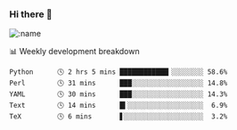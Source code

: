 ### Hi there 👋

<!--
**lv2020/lv2020** is a ✨ _special_ ✨ repository because its `README.md` (this file) appears on your GitHub profile.

Here are some ideas to get you started:

- 🔭 I’m currently working on ...
- 🌱 I’m currently learning ...
- 👯 I’m looking to collaborate on ...
- 🤔 I’m looking for help with ...
- 💬 Ask me about ...
- 📫 How to reach me: ...
- 😄 Pronouns: ...
- ⚡ Fun fact: ...
-->
![:name](https://count.getloli.com/get/@:lv2020)
 <!-- waka-box start -->
📊 Weekly development breakdown
```text
Python      🕓 2 hrs 5 mins ████████████▎░░░░░░░░ 58.6%
Perl        🕓 31 mins      ███░░░░░░░░░░░░░░░░░░ 14.8%
YAML        🕓 30 mins      ███░░░░░░░░░░░░░░░░░░ 14.3%
Text        🕓 14 mins      █▍░░░░░░░░░░░░░░░░░░░  6.9%
TeX         🕓 6 mins       ▋░░░░░░░░░░░░░░░░░░░░  3.2%
```
<!-- Powered by https://github.com/YouEclipse/waka-box-go . -->
<!-- waka-box end -->
